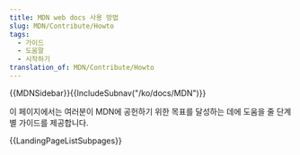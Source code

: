 ```yaml
---
title: MDN web docs 사용 방법
slug: MDN/Contribute/Howto
tags:
  - 가이드
  - 도움말
  - 시작하기
translation_of: MDN/Contribute/Howto
---
```

{{MDNSidebar}}{{IncludeSubnav("/ko/docs/MDN")}}

이 페이지에서는 여러분이 MDN에 공헌하기 위한 목표를 달성하는 데에 도움을 줄 단계별 가이드를 제공합니다.

{{LandingPageListSubpages}}
